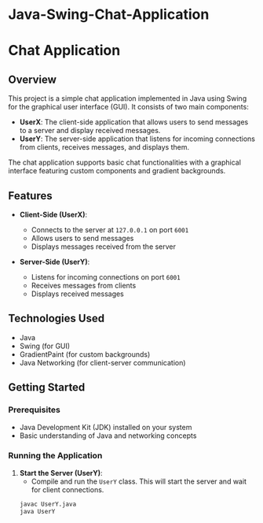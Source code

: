 # Java-Swing-Chat-Application

# Chat Application

## Overview

This project is a simple chat application implemented in Java using Swing for the graphical user interface (GUI). It consists of two main components:

- **UserX**: The client-side application that allows users to send messages to a server and display received messages.
- **UserY**: The server-side application that listens for incoming connections from clients, receives messages, and displays them.

The chat application supports basic chat functionalities with a graphical interface featuring custom components and gradient backgrounds.

## Features

- **Client-Side (UserX)**:
  - Connects to the server at `127.0.0.1` on port `6001`
  - Allows users to send messages
  - Displays messages received from the server

- **Server-Side (UserY)**:
  - Listens for incoming connections on port `6001`
  - Receives messages from clients
  - Displays received messages

## Technologies Used

- Java
- Swing (for GUI)
- GradientPaint (for custom backgrounds)
- Java Networking (for client-server communication)

## Getting Started

### Prerequisites

- Java Development Kit (JDK) installed on your system
- Basic understanding of Java and networking concepts

### Running the Application

1. **Start the Server (UserY)**:
   - Compile and run the `UserY` class. This will start the server and wait for client connections.
   ```sh
   javac UserY.java
   java UserY

